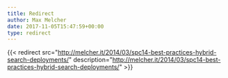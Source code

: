 ```yaml
---
title: Redirect
author: Max Melcher
date: 2017-11-05T15:47:59+00:00
type: redirect
---
```

{{< redirect src="http://melcher.it/2014/03/spc14-best-practices-hybrid-search-deployments/" description="http://melcher.it/2014/03/spc14-best-practices-hybrid-search-deployments/" >}}
